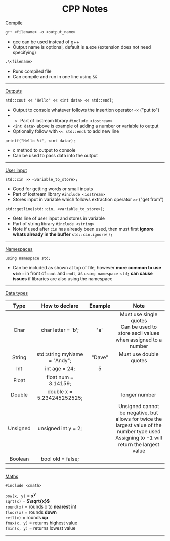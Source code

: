 # <center>CPP Notes</center>

<u>Compile</u>

`g++ <filename> -o <output_name>`  
* gcc can be used instead of g++  
* Output name is optional, default is a.exe (extension does not need specifying)  

`.\<filename>`  
* Runs compiled file
* Can compile and run in one line using `&&`  

---  

<u>Outputs</u>  

`std::cout << "Hello" << <int data> << std::endl;`  
* Output to console whatever follows the insertion operator `<<` ("put to")  
* * Part of iostream library `#include <iostream>`  
* `<int data>` above is example of adding a number or variable to output  
* Optionally follow with `<< std::endl` to add new line  

`printf("Hello %i", <int data>);`
* c method to output to console  
* Can be used to pass data into the output  

---  

<u>User input</u>

`std::cin >> <variable_to_store>;`  
* Good for getting words or small inputs  
* Part of iostream library `#include <iostream>`  
* Stores input in variable which follows extraction operator `>>` ("get from") 

`std::getline(std::cin, <variable_to_store>);`  
* Gets line of user input and stores in variable  
* Part of string library `#include <string>`  
* Note if used after `cin` has already been used, then must first **ignore whats already in the buffer** `std::cin.ignore();`

---  

<u>Namespaces</u>  

`using namespace std;`
* Can be included as shown at top of file, however **more common to use `std::`** in front of `cout` and `endl`, as `using namespace std;` **can cause issues** if libraries are also using the namespace  

---  

<u>Data types</u>  

|Type|How to declare|Example|Note|
|:--:|:--:|:--:|:--:|
|Char|char letter = 'b';|'a'|Must use single quotes<br>Can be used to store ascii values when assigned to a number|
|String|std::string myName = "Andy";|"Dave"|Must use double quotes|
|Int|int age = 24;|5||
|Float|float num = 3.14159;|||
|Double|double x = 5.234245252525;||longer number|
|Unsigned|unsigned int y = 2;||Unsigned cannot be negative, but allows for twice the largest value of the number type used<br>Assigning to -1 will return the largest value|
|Boolean|bool old = false;|||


---  

<u>Maths</u>

`#include <cmath>`  

`pow(x, y)`  = **x<sup>y</sup>**  
`sqrt(x)`  = **$\sqrt{x}$**  
`round(x)`  = rounds x to **nearest** int  
`floor(x)`  = rounds **down**  
`ceil(x)`  = rounds **up**  
`fmax(x, y)`  = returns highest value  
`fmin(x, y)`  = returns lowest value  

---  
